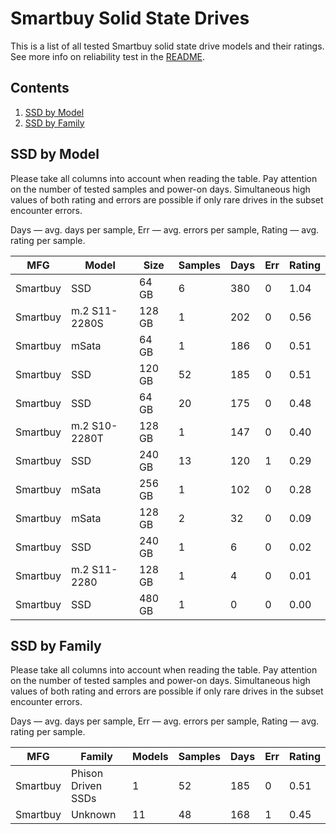 Smartbuy Solid State Drives
===========================

This is a list of all tested Smartbuy solid state drive models and their ratings. See
more info on reliability test in the [README](https://github.com/linuxhw/SMART).

Contents
--------

1. [ SSD by Model  ](#ssd-by-model)
2. [ SSD by Family ](#ssd-by-family)

SSD by Model
------------

Please take all columns into account when reading the table. Pay attention on the
number of tested samples and power-on days. Simultaneous high values of both rating
and errors are possible if only rare drives in the subset encounter errors.

Days   — avg. days per sample,
Err    — avg. errors per sample,
Rating — avg. rating per sample.

| MFG       | Model              | Size   | Samples | Days  | Err   | Rating |
|-----------|--------------------|--------|---------|-------|-------|--------|
| Smartbuy  | SSD                | 64 GB  | 6       | 380   | 0     | 1.04   |
| Smartbuy  | m.2 S11-2280S      | 128 GB | 1       | 202   | 0     | 0.56   |
| Smartbuy  | mSata              | 64 GB  | 1       | 186   | 0     | 0.51   |
| Smartbuy  | SSD                | 120 GB | 52      | 185   | 0     | 0.51   |
| Smartbuy  | SSD                | 64 GB  | 20      | 175   | 0     | 0.48   |
| Smartbuy  | m.2 S10-2280T      | 128 GB | 1       | 147   | 0     | 0.40   |
| Smartbuy  | SSD                | 240 GB | 13      | 120   | 1     | 0.29   |
| Smartbuy  | mSata              | 256 GB | 1       | 102   | 0     | 0.28   |
| Smartbuy  | mSata              | 128 GB | 2       | 32    | 0     | 0.09   |
| Smartbuy  | SSD                | 240 GB | 1       | 6     | 0     | 0.02   |
| Smartbuy  | m.2 S11-2280       | 128 GB | 1       | 4     | 0     | 0.01   |
| Smartbuy  | SSD                | 480 GB | 1       | 0     | 0     | 0.00   |

SSD by Family
-------------

Please take all columns into account when reading the table. Pay attention on the
number of tested samples and power-on days. Simultaneous high values of both rating
and errors are possible if only rare drives in the subset encounter errors.

Days   — avg. days per sample,
Err    — avg. errors per sample,
Rating — avg. rating per sample.

| MFG       | Family                 | Models | Samples | Days  | Err   | Rating |
|-----------|------------------------|--------|---------|-------|-------|--------|
| Smartbuy  | Phison Driven SSDs     | 1      | 52      | 185   | 0     | 0.51   |
| Smartbuy  | Unknown                | 11     | 48      | 168   | 1     | 0.45   |
